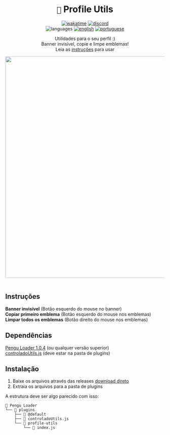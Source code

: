 <div align="center">

# `🐧` Profile Utils <br>

[![wakatime](https://wakatime.com/badge/github/controlado/profile-utils.svg)](https://wakatime.com/@programador/projects/snnjttiady) 
[![discord](https://img.shields.io/badge/Discord-%235865F2.svg?style=flat&logo=discord&logoColor=white&color=blue)](https://discordapp.com/users/854886148455399436) <br>
![languages](https://img.shields.io/badge/Documentation-gray) 
[![english](https://img.shields.io/badge/-English-blue)](README.md) 
[![portuguese](https://img.shields.io/badge/-Português%20Brasileiro-blue)](README.br.md)

Utilidades para o seu perfil :) <br>
Banner invisível, copie e limpe emblemas! <br>
Leia as [instruções](#instruções) para usar

<img src="https://github.com/controlado/profile-utils/assets/71716568/8afff03a-8e72-4603-ac1a-a2497f48e299" width="700">

</div>
<br>

## Instruções

**Banner invisível** (Botão esquerdo do mouse no banner) <br>
**Copiar primeiro emblema** (Botão esquerdo do mouse nos emblemas) <br>
**Limpar todos os emblemas** (Botão direito do mouse nos emblemas)

## Dependências

[Pengu Loader 1.0.4](https://github.com/PenguLoader/PenguLoader) (ou qualquer versão superior) <br>
[controladoUtils.js](https://github.com/controlado/pengu-plugins/blob/master/controladoUtils.js) (deve estar na pasta de plugins)

## Instalação

1. Baixe os arquivos através das releases [download direto](https://github.com/controlado/profile-utils/releases/latest/download/profile-utils.zip)
2. Extraia os arquivos para a pasta de plugins

A estrutura deve ser algo parecido com isso:
```
📂 Pengu Loader
└── 📂 plugins
    ├── 📂 @default
    ├── 📄 controladoUtils.js
    └── 📂 profile-utils
        └── 📄 index.js
```
